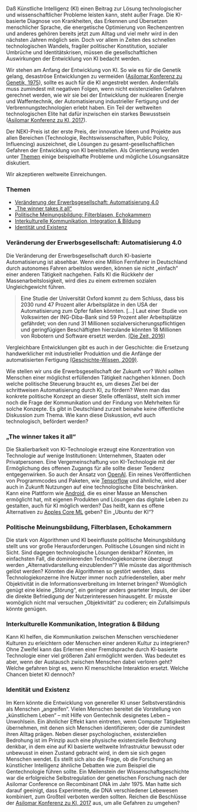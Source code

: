 Daß Künstliche Intelligenz (KI) einen Beitrag zur Lösung technologischer und wissenschaftlicher Probleme leisten kann, steht außer Frage. Die KI-basierte Diagnose von Krankheiten, das Erkennen und Übersetzen menschlicher Sprache, die energetische Optimierung von Rechenzentren und anderes gehören bereits jetzt zum Alltag und viel mehr wird in den nächsten Jahren möglich sein. Doch vor allem in Zeiten des schnellen technologischen Wandels, fragiler politischer Konstitution, sozialer Umbrüche und Identitätskrisen, müssen die gesellschaftlichen Auswirkungen der Entwicklung von KI bedacht werden.

Wir stehen am Anfang der Entwicklung von KI. So wie es für die Genetik gelang, desaströse Entwicklungen zu vermeiden ([Asilomar Konferenz zu Genetik, 1975](https://en.wikipedia.org/wiki/Asilomar_Conference_on_Recombinant_DNA)), sollte es auch für die KI angestrebt werden. Andernfalls muss zumindest mit negativen Folgen, wenn nicht existenziellen Gefahren gerechnet werden, wie wir sie bei der Entwicklung der nuklearen Energie und Waffentechnik, der Automatisierung industrieller Fertigung und der Verbrennungstechnologien erlebt haben. Ein Teil der weltweiten technologischen Elite hat dafür inzwischen  ein starkes Bewusstsein ([Asilomar Konferenz zu KI, 2017](https://futureoflife.org/ai-principles/)).

Der NEKI-Preis ist der erste Preis, der innovative Ideen und Projekte aus allen Bereichen (Technologie, Rechtswissenschaften, Public Policy, Influencing) auszeichnet, die Lösungen zu gesamt-gesellschaftlichen Gefahren der Entwicklung von KI bereitstellen. Als Orientierung werden unter [Themen](#themen) einige beispielhafte Probleme und mögliche Lösungsansätze diskutiert.

Wir akzeptieren weltweite Einreichungen.

<a id="themen"/>

### Themen
* [Veränderung der Erwerbsgesellschaft: Automatisierung 4.0](#erwerb)   
* [„The winner takes it all“](#akkumulation)   
* [Politische Meinungsbildung: Filterblasen, Echokammern](#meinung)   
* [Interkulturelle Kommunikation, Integration & Bildung](#integration)   
* [Identität und Existenz](#identitaet)   

<a id="erwerb"/>

### Veränderung der Erwerbsgesellschaft: Automatisierung 4.0

Die Veränderung der Erwerbsgesellschaft durch KI-basierte Automatisierung ist absehbar. Wenn eine Million Fernfahrer in Deutschland durch autonomes Fahren arbeitslos werden, können sie nicht „einfach“ einer anderen Tätigkeit nachgehen. Falls KI die Rückkehr der Massenarbeitslosigkeit, wird dies zu einem extremen sozialen Ungleichgewicht führen.

> Eine Studie der Universität Oxford kommt zu dem Schluss, dass bis 2030 rund 47 Prozent aller Arbeitsplätze in den USA der Automatisierung zum Opfer fallen könnten. [...] Laut einer Studie von Volkswirten der ING-Diba-Bank sind 59 Prozent aller Arbeitsplätze gefährdet; von den rund 31 Millionen sozialversicherungspflichtigen und geringfügigen Beschäftigten hierzulande könnten 18 Millionen von Robotern und Software ersetzt werden. [(Die Zeit, 2016)](http://www.zeit.de/karriere/beruf/2016-01/zukunft-arbeit-arbeitsmarkt/seite-2)

Vergleichbare Entwicklungen gibt es auch in der Geschichte: die Ersetzung handwerklicher mit industrieller Produktion und die Anfänge der automatisierten Fertigung [(Geschichte-Wissen, 2009)](http://geschichte-wissen.de/blog/die-weltwirtschaftskrise-1929-1932/). 

Wie stellen wir uns die Erwerbsgesellschaft der Zukunft vor? Wohl sollten Menschen einer möglichst erfüllenden Tätigkeit nachgehen können. Doch welche politische Steuerung braucht es, um dieses Ziel bei der schrittweisen Automatisierung durch KI, zu fördern? Wenn man das konkrete politische Konzept an dieser Stelle offenlässt, stellt sich immer noch die Frage der Kommunikation und der Findung von Mehrheiten für solche Konzepte. Es gibt in Deutschland zurzeit beinahe keine öffentliche Diskussion zum Thema. Wie kann diese Diskussion, evtl auch technologisch, befördert werden? 


<a id="akkumulation"/>

### „The winner takes it all“

Die Skalierbarkeit von KI-Technologie erzeugt eine Konzentration von Technologie auf wenige Institutionen: Unternehmen, Staaten oder Privatpersonen. Eine Vergemeinschaftung von KI-Technologie mit der Ermöglichung des offenen Zugangs für alle sollte dieser Tendenz entgegenwirken. So auch der Ansatz von [OpenAI](https://openai.com/). Ein reines Veröffentlichen von Programmcodes und Paketen, wie [Tensorflow](https://www.tensorflow.org/) und ähnliche, wird aber auch in Zukunft Nutzungen auf eine technologische Elite beschränken. Kann eine Plattform wie [Android](https://www.android.com/), die es einer Masse an Menschen ermöglicht hat, mit eigenen Produkten und Lösungen das digitale Leben zu gestalten, auch für KI möglich werden? Das heißt, kann es offene Alternativen zu [Apples Core ML](https://developer.apple.com/documentation/coreml) geben? Ein „Ubuntu der KI“?


<a id="meinung"/>

### Politische Meinungsbildung, Filterblasen, Echokammern

Die stark von Algorithmen und KI beeinflusste politische Meinungsbildung stellt uns vor große Herausforderungen. Politische Lösungen sind nicht in Sicht. Sind dagegen technologische Lösungen denkbar? Könnten, im einfachsten Fall, die dominierenden Technologiekonzerne überzeugt werden „Alternativdarstellung einzublenden“? Wie müsste das algorithmisch gelöst werden? Könnten die Algorithmen so gestört werden, dass Technologiekonzerne ihre Nutzer immer noch zufriedenstellen, aber mehr Objektivität in die Informationsverbreitung im Internet bringen? Womöglich genügt eine kleine „Störung“, ein geringer anders gearteter Impuls, der über die direkte Befriedigung der Nutzerinteressen hinausgeht. Er müsste womöglich nicht mal versuchen „Objektivität“ zu codieren; ein Zufallsimpuls könnte genügen.


<a id="integration"/>

### Interkulturelle Kommunikation, Integration & Bildung

Kann KI helfen, die Kommunikation zwischen Menschen verschiedener Kulturen zu erleichtern oder Menschen einer anderen Kultur zu integrieren? Ohne Zweifel kann das Erlernen einer Fremdsprache durch KI-basierte Technologie einer viel größeren Zahl ermöglicht werden. Was bedeutet es aber, wenn der Austausch zwischen Menschen dabei verloren geht? Welche gefahren birgt es, wenn KI menschliche Interaktion ersetzt. Welche Chancen bietet KI dennoch?


<a id="identitaet"/>

### Identität und Existenz

Im Kern könnte die Entwicklung von genereller KI unser Selbstverständnis als Menschen „angreifen“. Vielen Menschen bereitet die Vorstellung von „künstlichem Leben“ – mit Hilfe von Gentechnik designetes Leben – Unwohlsein. Ein ähnlicher Effekt kann eintreten, wenn Computer Tätigkeiten übernehmen, mit denen sich Menschen identifizieren; oder die zumindest ihren Alltag prägen. Neben dieser psychologischen, existenziellen Bedrohung ist im Prinzip auch eine physische existenzielle Bedrohung denkbar, in dem eine auf KI basierte weltweite Infrastruktur bewusst oder unbewusst in einen Zustand gebracht wird, in dem sie sich gegen Menschen wendet. Es stellt sich also die Frage, ob die Forschung an künstlicher Intelligenz ähnliche Debatten wie zum Beispiel die Gentechnologie führen sollte. Ein Meilenstein der Wissenschaftsgeschichte war die erfolgreiche Selbstregulation der genetischen Forschung nach der Asilomar Conference on Recombinant DNA im Jahr 1975. Man hatte sich darauf geeinigt, dass Experimente, die DNA verschiedener Lebewesen kombiniert, zum Großteil verboten werden sollten. Reichen die Beschlüsse der [Asilomar Konferenz zu KI, 2017](https://futureoflife.org/ai-principles/) aus, um alle Gefahren zu umgehen?

